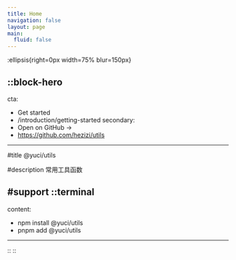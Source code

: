 ```yaml
---
title: Home
navigation: false
layout: page
main:
  fluid: false
---
```


:ellipsis{right=0px width=75% blur=150px}

::block-hero
---
cta:
  - Get started
  - /introduction/getting-started
secondary:
  - Open on GitHub →
  - https://github.com/hezizi/utils
---

#title
@yuci/utils

#description
常用工具函数

#support
  ::terminal
  ---
  content:
  - npm install @yuci/utils
  - pnpm add @yuci/utils
  ---
  ::
::
